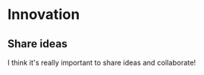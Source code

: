 # Innovation
Share ideas
---------------

I think it's really important to share ideas and collaborate!
